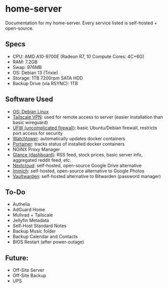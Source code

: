 # home-server
Documentation for my home-server. Every service listed is self-hosted + open-source.

## Specs
* CPU: AMD A10-9700E (Radeon R7, 10 Compute Cores: 4C+6G)
* RAM: 7.2GB
* Swap: 976MB
* OS: Debian 13 (Trixie)
* Storage: 1TB 7200rpm SATA HDD
* Backup Drive (via RSYNC): 1TB

## Software Used
* [OS: Debian Linux](https://github.com/debian)
* [Tailscale VPN](https://github.com/tailscale/tailscale): used for remote access to server (easier installation than basic wireguard)
* [UFW (uncomplicated firewall)](https://help.ubuntu.com/community/UFW): basic Ubuntu/Debian firewall, restricts port access for security
* [Watchtower](https://github.com/containrrr/watchtower): automatically updates docker containers
* [Portainer](https://github.com/portainer/portainer): tracks status of installed docker containers
* NGINX Proxy Manager
* [Glance (dashboard)](https://github.com/glanceapp/glance): RSS feed, stock prices, basic server info, aggregated reddit feed, etc.
* [Nextcloud](https://github.com/nextcloud/docker): self-hosted, open-source Google Drive alternative
* [Immich](https://github.com/immich-app/immich): self-hosted, open-source alternative to Google Photos
* [Vaultwarden](https://github.com/dani-garcia/vaultwarden): self-hosted alternative to Bitwarden (password manager)

## To-Do
* Authelia
* AdGuard Home
* Mullvad + Tailscale
* Jellyfin Metadata
* Self-Host Standard Notes
* Backup Music folder 
* Backup Calendar and Contacts
* BIOS Restart (after power-outage)

## Future:
* Off-Site Server
* Off-Site Backup
* UPS

